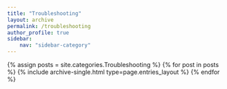 ```yaml
---
title: "Troubleshooting"
layout: archive
permalink: /troubleshooting
author_profile: true
sidebar:
    nav: "sidebar-category"
---
```


{% assign posts = site.categories.Troubleshooting %}
{% for post in posts %} {% include archive-single.html type=page.entries_layout %} {% endfor %}
